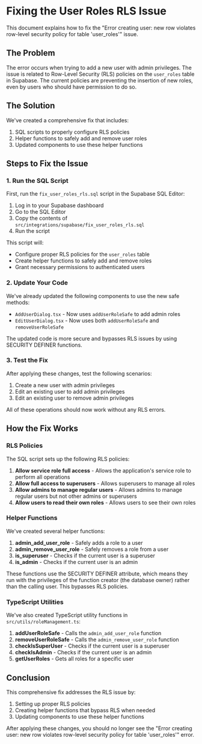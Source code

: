# Fixing the User Roles RLS Issue

This document explains how to fix the "Error creating user: new row violates row-level security policy for table 'user_roles'" issue.

## The Problem

The error occurs when trying to add a new user with admin privileges. The issue is related to Row-Level Security (RLS) policies on the `user_roles` table in Supabase. The current policies are preventing the insertion of new roles, even by users who should have permission to do so.

## The Solution

We've created a comprehensive fix that includes:

1. SQL scripts to properly configure RLS policies
2. Helper functions to safely add and remove user roles
3. Updated components to use these helper functions

## Steps to Fix the Issue

### 1. Run the SQL Script

First, run the `fix_user_roles_rls.sql` script in the Supabase SQL Editor:

1. Log in to your Supabase dashboard
2. Go to the SQL Editor
3. Copy the contents of `src/integrations/supabase/fix_user_roles_rls.sql`
4. Run the script

This script will:
- Configure proper RLS policies for the `user_roles` table
- Create helper functions to safely add and remove roles
- Grant necessary permissions to authenticated users

### 2. Update Your Code

We've already updated the following components to use the new safe methods:

- `AddUserDialog.tsx` - Now uses `addUserRoleSafe` to add admin roles
- `EditUserDialog.tsx` - Now uses both `addUserRoleSafe` and `removeUserRoleSafe`

The updated code is more secure and bypasses RLS issues by using SECURITY DEFINER functions.

### 3. Test the Fix

After applying these changes, test the following scenarios:

1. Create a new user with admin privileges
2. Edit an existing user to add admin privileges
3. Edit an existing user to remove admin privileges

All of these operations should now work without any RLS errors.

## How the Fix Works

### RLS Policies

The SQL script sets up the following RLS policies:

1. **Allow service role full access** - Allows the application's service role to perform all operations
2. **Allow full access to superusers** - Allows superusers to manage all roles
3. **Allow admins to manage regular users** - Allows admins to manage regular users but not other admins or superusers
4. **Allow users to read their own roles** - Allows users to see their own roles

### Helper Functions

We've created several helper functions:

1. **admin_add_user_role** - Safely adds a role to a user
2. **admin_remove_user_role** - Safely removes a role from a user
3. **is_superuser** - Checks if the current user is a superuser
4. **is_admin** - Checks if the current user is an admin

These functions use the SECURITY DEFINER attribute, which means they run with the privileges of the function creator (the database owner) rather than the calling user. This bypasses RLS policies.

### TypeScript Utilities

We've also created TypeScript utility functions in `src/utils/roleManagement.ts`:

1. **addUserRoleSafe** - Calls the `admin_add_user_role` function
2. **removeUserRoleSafe** - Calls the `admin_remove_user_role` function
3. **checkIsSuperUser** - Checks if the current user is a superuser
4. **checkIsAdmin** - Checks if the current user is an admin
5. **getUserRoles** - Gets all roles for a specific user

## Conclusion

This comprehensive fix addresses the RLS issue by:

1. Setting up proper RLS policies
2. Creating helper functions that bypass RLS when needed
3. Updating components to use these helper functions

After applying these changes, you should no longer see the "Error creating user: new row violates row-level security policy for table 'user_roles'" error.
